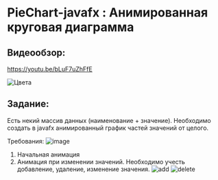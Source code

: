 # PieChart-javafx : Анимированная круговая диаграмма
## Видеообзор:
https://youtu.be/bLuF7uZhFfE

![Цвета](https://user-images.githubusercontent.com/47776039/116238599-3a373280-a76a-11eb-8816-b430bb660585.jpg)


## Задание:
Есть некий массив данных (наименование + значение).
Необходимо создать в javafx анимированный график частей значений от целого.

Требования:
![image](https://user-images.githubusercontent.com/47776039/115021200-57474800-9ec4-11eb-91f7-aeba10bb1cfe.png)

1) Начальная анимация
3) Анимация при изменении значений. Необходимо учесть добавление, удаление, изменение значения.
![add](https://user-images.githubusercontent.com/47776039/116238637-49b67b80-a76a-11eb-89d3-f2f3c7c0b3fa.gif)
![delete](https://user-images.githubusercontent.com/47776039/116238640-4ae7a880-a76a-11eb-8cc0-f94f38fa45f1.gif)
